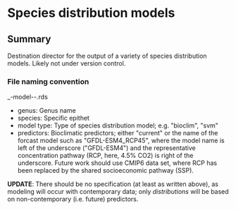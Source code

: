 # Species distribution models

## Summary

Destination director for the output of a variety of species distribution 
models. Likely not under version control.

### File naming convention

<genus>_<species>-model-<model type>-<predictors>.rds

+ genus: Genus name
+ species: Specific epithet
+ model type: Type of species distribution model; e.g. "bioclim", "svm"
+ predictors: Bioclimatic predictors; either "current" or the name of the 
forcast model such as "GFDL-ESM4_RCP45", where the model name is left of the 
underscore ("GFDL-ESM4") and the representative concentration pathway (RCP, 
here, 4.5% CO2) is right of the underscore. Future work should use CMIP6 data 
set, where RCP has been replaced by the shared socioeconomic pathway (SSP).

**UPDATE**: There should be no <predictors> specification (at least as written
above), as modeling will occur with contemporary data; only _distributions_ will 
be based on non-contemporary (i.e. future) predictors.
